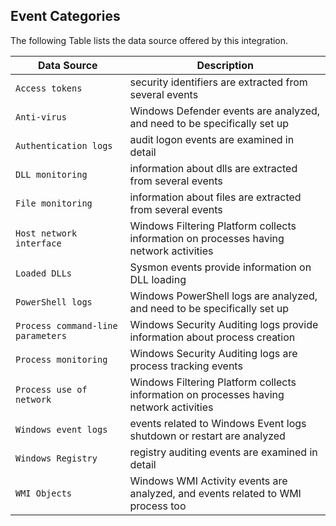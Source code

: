 
## Event Categories


The following Table lists the data source offered by this integration.

| Data Source | Description                          |
| ----------- | ------------------------------------ |
| `Access tokens` | security identifiers are extracted from several events |
| `Anti-virus` | Windows Defender events are analyzed, and need to be specifically set up |
| `Authentication logs` | audit logon events are examined in detail |
| `DLL monitoring` | information about dlls are extracted from several events |
| `File monitoring` | information about files are extracted from several events |
| `Host network interface` | Windows Filtering Platform collects information on processes having network activities |
| `Loaded DLLs` | Sysmon events provide information on DLL loading |
| `PowerShell logs` | Windows PowerShell logs are analyzed, and need to be specifically set up |
| `Process command-line parameters` | Windows Security Auditing logs provide information about process creation |
| `Process monitoring` | Windows Security Auditing logs are process tracking events |
| `Process use of network` | Windows Filtering Platform collects information on processes having network activities |
| `Windows event logs` | events related to Windows Event logs shutdown or restart are analyzed |
| `Windows Registry` | registry auditing events are examined in detail |
| `WMI Objects` | Windows WMI Activity events are analyzed, and events related to WMI process too |









